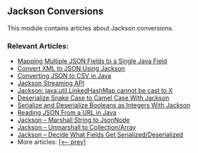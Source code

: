 ## Jackson Conversions

This module contains articles about Jackson conversions.

### Relevant Articles:
- [Mapping Multiple JSON Fields to a Single Java Field](https://www.baeldung.com/json-multiple-fields-single-java-field)
- [Convert XML to JSON Using Jackson](https://www.baeldung.com/jackson-convert-xml-json)
- [Converting JSON to CSV in Java](https://www.baeldung.com/java-converting-json-to-csv)
- [Jackson Streaming API](https://www.baeldung.com/jackson-streaming-api)
- [Jackson: java.util.LinkedHashMap cannot be cast to X](https://www.baeldung.com/jackson-linkedhashmap-cannot-be-cast)
- [Deserialize Snake Case to Camel Case With Jackson](https://www.baeldung.com/jackson-deserialize-snake-to-camel-case)
- [Serialize and Deserialize Booleans as Integers With Jackson](https://www.baeldung.com/jackson-booleans-as-integers)
- [Reading JSON From a URL in Java](https://www.baeldung.com/java-read-json-from-url)
- [Jackson – Marshall String to JsonNode](https://www.baeldung.com/jackson-json-to-jsonnode)
- [Jackson – Unmarshall to Collection/Array](https://www.baeldung.com/jackson-collection-array)
- [Jackson – Decide What Fields Get Serialized/Deserialized](https://www.baeldung.com/jackson-field-serializable-deserializable-or-not)
- More articles: [[<-- prev]](../jackson-conversions)
